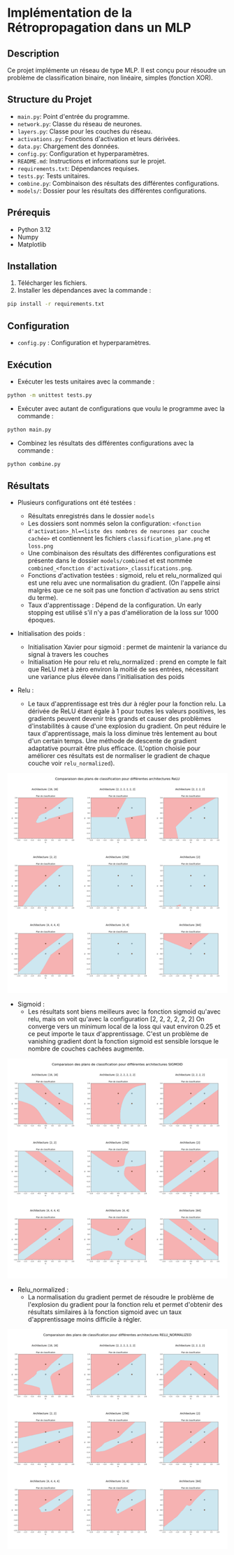 # Implémentation de la Rétropropagation dans un MLP

## Description

Ce projet implémente un réseau de type MLP. Il est conçu pour résoudre un problème de classification binaire, non linéaire, simples (fonction XOR).

## Structure du Projet

- `main.py`: Point d'entrée du programme.
- `network.py`: Classe du réseau de neurones.
- `layers.py`: Classe pour les couches du réseau.
- `activations.py`: Fonctions d'activation et leurs dérivées.
- `data.py`: Chargement des données.
- `config.py`: Configuration et hyperparamètres.
- `README.md`: Instructions et informations sur le projet.
- `requirements.txt`: Dépendances requises.
- `tests.py`: Tests unitaires.
- `combine.py`: Combinaison des résultats des différentes configurations.
- `models/`: Dossier pour les résultats des différentes configurations.

## Prérequis

- Python 3.12
- Numpy
- Matplotlib

## Installation

1. Télécharger les fichiers.
2. Installer les dépendances avec la commande :

```bash
pip install -r requirements.txt
```

## Configuration

- `config.py` : Configuration et hyperparamètres.

## Exécution

- Exécuter les tests unitaires avec la commande :
```bash
python -m unittest tests.py
```

- Exécuter avec autant de configurations que voulu le programme avec la commande :
```bash
python main.py
```
- Combinez les résultats des différentes configurations avec la commande :
```bash
python combine.py
```

## Résultats

- Plusieurs configurations ont été testées :
    - Résultats enregistrés dans le dossier `models`
    - Les dossiers sont nommés selon la configuration: `<fonction d'activation>_hl=<liste des nombres de neurones par couche cachée>` et contiennent les fichiers `classification_plane.png` et `loss.png`
    - Une combinaison des résultats des différentes configurations est présente dans le dossier `models/combined` et est nommée `combined_<fonction d'activation>_classifications.png`.
    - Fonctions d'activation testées : sigmoid, relu et relu_normalized qui est une relu avec une normalisation du gradient. (On l'appelle ainsi malgrès que ce ne soit pas une fonction d'activation au sens strict du terme).
    - Taux d'apprentissage : Dépend de la configuration. Un early stopping est utilisé s'il n'y a pas d'amélioration de la loss sur 1000 époques.

- Initialisation des poids :
    - Initialisation Xavier pour sigmoid : permet de maintenir la variance du signal à travers les couches
    - Initialisation He pour relu et relu_normalized : prend en compte le fait que ReLU met à zéro environ la moitié de ses entrées, nécessitant une variance plus élevée dans l'initialisation des poids

- Relu :
    - Le taux d'apprentissage est très dur à régler pour la fonction relu. La dérivée de ReLU étant égale à 1 pour toutes les valeurs positives, les gradients peuvent devenir très grands et causer des problèmes d'instabilités à cause d'une explosion du gradient. On peut réduire le taux d'apprentissage, mais la loss diminue très lentement au bout d'un certain temps. Une méthode de descente de gradient adaptative pourrait être plus efficace. (L'option choisie pour améliorer ces résultats est de normaliser le gradient de chaque couche voir `relu_normalized`).

![Plans de classification ReLU](models/combined_relu_classifications.png)

- Sigmoid :
    - Les résultats sont biens meilleurs avec la fonction sigmoid qu'avec relu, mais on voit qu'avec la configuration [2, 2, 2, 2, 2, 2] On converge vers un minimum local de la loss qui vaut environ 0.25 et ce peut importe le taux d'apprentissage. C'est un problème de vanishing gradient dont la fonction sigmoid est sensible lorsque le nombre de couches cachées augmente.

![Plans de classification Sigmoid](models/combined_sigmoid_classifications.png)

- Relu_normalized :
    - La normalisation du gradient permet de résoudre le problème de l'explosion du gradient pour la fonction relu et permet d'obtenir des résultats similaires à la fonction sigmoid avec un taux d'apprentissage moins difficile à régler.

![Plans de classification Relu_normalized](models/combined_relu_normalized_classifications.png)
